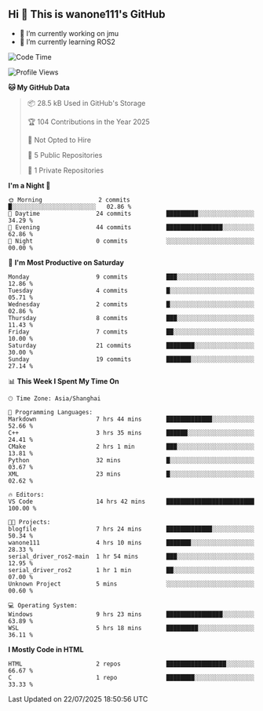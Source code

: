 ## Hi  👋 This is wanone111's GitHub

- 🔭 I’m currently working on jmu
- 🌱 I’m currently learning ROS2
<!--
**wanone111/wanone111** is a ✨ _special_ ✨ repository because its `README.md` (this file) appears on your GitHub profile.

Here are some ideas to get you started:

- 🔭 I’m currently working on jmu
- 🌱 I’m currently learning ...
- 👯 I’m looking to collaborate on ...
- 🤔 I’m looking for help with ...
- 💬 Ask me about ...
- 📫 How to reach me: ...
- 😄 Pronouns: ...
- ⚡ Fun fact: ...
-->



<!--START_SECTION:waka-->
![Code Time](http://img.shields.io/badge/Code%20Time-30%20hrs%2036%20mins-blue)

![Profile Views](http://img.shields.io/badge/Profile%20Views-30-blue)

**🐱 My GitHub Data** 

> 📦 28.5 kB Used in GitHub's Storage 
 > 
> 🏆 104 Contributions in the Year 2025
 > 
> 🚫 Not Opted to Hire
 > 
> 📜 5 Public Repositories 
 > 
> 🔑 1 Private Repositories 
 > 
**I'm a Night 🦉** 

```text
🌞 Morning                2 commits           █░░░░░░░░░░░░░░░░░░░░░░░░   02.86 % 
🌆 Daytime                24 commits          █████████░░░░░░░░░░░░░░░░   34.29 % 
🌃 Evening                44 commits          ████████████████░░░░░░░░░   62.86 % 
🌙 Night                  0 commits           ░░░░░░░░░░░░░░░░░░░░░░░░░   00.00 % 
```
📅 **I'm Most Productive on Saturday** 

```text
Monday                   9 commits           ███░░░░░░░░░░░░░░░░░░░░░░   12.86 % 
Tuesday                  4 commits           █░░░░░░░░░░░░░░░░░░░░░░░░   05.71 % 
Wednesday                2 commits           █░░░░░░░░░░░░░░░░░░░░░░░░   02.86 % 
Thursday                 8 commits           ███░░░░░░░░░░░░░░░░░░░░░░   11.43 % 
Friday                   7 commits           ██░░░░░░░░░░░░░░░░░░░░░░░   10.00 % 
Saturday                 21 commits          ████████░░░░░░░░░░░░░░░░░   30.00 % 
Sunday                   19 commits          ███████░░░░░░░░░░░░░░░░░░   27.14 % 
```


📊 **This Week I Spent My Time On** 

```text
🕑︎ Time Zone: Asia/Shanghai

💬 Programming Languages: 
Markdown                 7 hrs 44 mins       █████████████░░░░░░░░░░░░   52.66 % 
C++                      3 hrs 35 mins       ██████░░░░░░░░░░░░░░░░░░░   24.41 % 
CMake                    2 hrs 1 min         ███░░░░░░░░░░░░░░░░░░░░░░   13.81 % 
Python                   32 mins             █░░░░░░░░░░░░░░░░░░░░░░░░   03.67 % 
XML                      23 mins             █░░░░░░░░░░░░░░░░░░░░░░░░   02.62 % 

🔥 Editors: 
VS Code                  14 hrs 42 mins      █████████████████████████   100.00 % 

🐱‍💻 Projects: 
blogfile                 7 hrs 24 mins       █████████████░░░░░░░░░░░░   50.34 % 
wanone111                4 hrs 10 mins       ███████░░░░░░░░░░░░░░░░░░   28.33 % 
serial_driver_ros2-main  1 hr 54 mins        ███░░░░░░░░░░░░░░░░░░░░░░   12.95 % 
serial_driver_ros2       1 hr 1 min          ██░░░░░░░░░░░░░░░░░░░░░░░   07.00 % 
Unknown Project          5 mins              ░░░░░░░░░░░░░░░░░░░░░░░░░   00.60 % 

💻 Operating System: 
Windows                  9 hrs 23 mins       ████████████████░░░░░░░░░   63.89 % 
WSL                      5 hrs 18 mins       █████████░░░░░░░░░░░░░░░░   36.11 % 
```

**I Mostly Code in HTML** 

```text
HTML                     2 repos             █████████████████░░░░░░░░   66.67 % 
C                        1 repo              ████████░░░░░░░░░░░░░░░░░   33.33 % 
```




 Last Updated on 22/07/2025 18:50:56 UTC
<!--END_SECTION:waka-->

